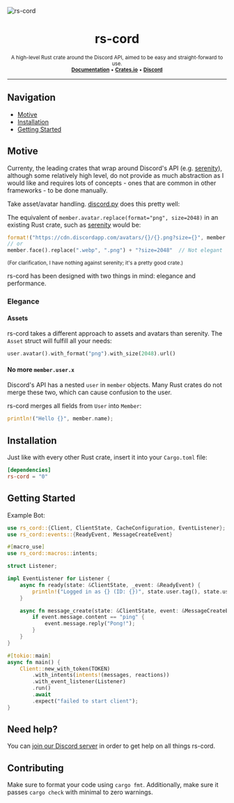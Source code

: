![rs-cord](https://i.ibb.co/jkBvVBR/rs-cord-png.png)
<h1 align="center">
    <b>rs-cord</b>
</h1>
<p align="center">
    <sup>
        A high-level Rust crate around the Discord API, aimed to be easy and straight-forward to use.
        <br>
        <a href="https://docs.rs/rs-cord"><b>Documentation</b></a> 
        • 
        <a href="https://crates.io/crates/rs-cord"><b>Crates.io</b></a>
        • 
        <a href="https://discord.gg/uch68Ujf38"><b>Discord</b></a>
    </sup>
</p>

----

## Navigation
- [Motive](#motive)
- [Installation](#installation)
- [Getting Started](#getting-started)

## Motive
Currenty, the leading crates that wrap around Discord's API (e.g. [serenity](https://github.com/serenity-rs/serenity)),
although some relatively high level, do not provide as much abstraction as I would like and requires lots of concepts -
ones that are common in other frameworks - to be done manually.

Take asset/avatar handling. [discord.py](https://github.com/Rapptz/discord.py) does this pretty well:

The equivalent of ``member.avatar.replace(format="png", size=2048)`` in an existing Rust crate, such as [serenity](https://github.com/serenity-rs/serenity) would be:
```rs
format!("https://cdn.discordapp.com/avatars/{}/{}.png?size={}", member.user.id, member.user.avatar, 2048)  // Verbose for what?
// or
member.face().replace(".webp", ".png") + "?size=2048"  // Not elegant
```

<sub>(For clarification, I have nothing against serenity; it's a pretty good crate.)</sub>

rs-cord has been designed with two things in mind: elegance and performance.

### Elegance

#### Assets
rs-cord takes a different approach to assets and avatars than serenity. The `Asset` struct will fulfill all your needs:
```rs
user.avatar().with_format("png").with_size(2048).url()
```

#### No more `member.user.x`
Discord's API has a nested `user` in `member` objects. 
Many Rust crates do not merge these two, which can cause confusion to the user.

rs-cord merges all fields from `User` into `Member`:
```rs
println!("Hello {}", member.name);
```

## Installation
Just like with every other Rust crate, insert it into your `Cargo.toml` file:
```toml
[dependencies]
rs-cord = "0"
```

## Getting Started
Example Bot:
```rs
use rs_cord::{Client, ClientState, CacheConfiguration, EventListener};
use rs_cord::events::{ReadyEvent, MessageCreateEvent}

#[macro_use]
use rs_cord::macros::intents;

struct Listener;

impl EventListener for Listener {
    async fn ready(state: &ClientState, _event: &ReadyEvent) {
        println!("Logged in as {} (ID: {})", state.user.tag(), state.user.id);
    }

    async fn message_create(state: &ClientState, event: &MessageCreateEvent) {
        if event.message.content == "ping" {
            event.message.reply("Pong!");
        }
    }
}

#[tokio::main]
async fn main() {
    Client::new_with_token(TOKEN)
        .with_intents(intents!(messages, reactions))
        .with_event_listener(Listener)
        .run()
        .await
        .expect("failed to start client");
}
```

## Need help?
You can [join our Discord server](https://discord.gg/uch68Ujf38) in order to get help on all things rs-cord.

## Contributing
Make sure to format your code using `cargo fmt`. Additionally, make sure it passes `cargo check` with minimal to zero warnings.
